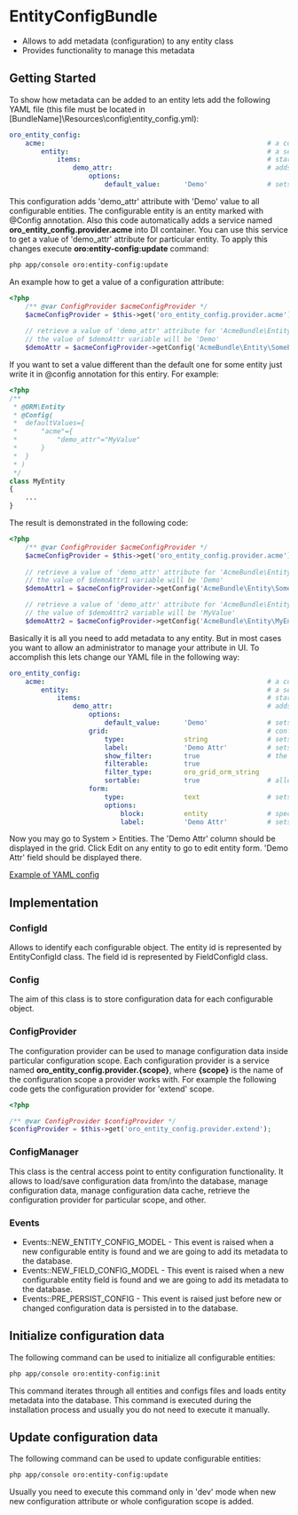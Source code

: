 EntityConfigBundle
==================
- Allows to add metadata (configuration) to any entity class
- Provides functionality to manage this metadata

Getting Started
---------------
To show how metadata can be added to an entity lets add the following YAML file (this file must be located in [BundleName]\Resources\config\entity_config.yml):
``` yaml
oro_entity_config:
    acme:                                                        # a configuration scope name
        entity:                                                  # a section describes en entity
            items:                                               # starts a description of entity attributes
                demo_attr:                                       # adds an attribute named 'demo_attr'
                    options:
                        default_value:      'Demo'               # sets the default value for 'demo_attr' attribute
```
This configuration adds 'demo_attr' attribute with 'Demo' value to all configurable entities. The configurable entity is an entity marked with @Config annotation. Also this code automatically adds a service named **oro_entity_config.provider.acme** into DI container. You can use this service to get a value of 'demo_attr' attribute for particular entity.
To apply this changes execute **oro:entity-config:update** command:
```bash
php app/console oro:entity-config:update
```
An example how to get a value of a configuration attribute:
``` php
<?php
    /** @var ConfigProvider $acmeConfigProvider */
    $acmeConfigProvider = $this->get('oro_entity_config.provider.acme');
    
    // retrieve a value of 'demo_attr' attribute for 'AcmeBundle\Entity\SomeEntity' entity
    // the value of $demoAttr variable will be 'Demo'
    $demoAttr = $acmeConfigProvider->getConfig('AcmeBundle\Entity\SomeEntity')->get('demo_attr');
```
If you want to set a value different than the default one for some entity just write it in @config annotation for this entiry. For example:
``` php
<?php
/**
 * @ORM\Entity
 * @Config(
 *  defaultValues={
 *      "acme"={
 *          "demo_attr"="MyValue"
 *      }
 *  }
 * )
 */
class MyEntity
{
    ...
}
```

The result is demonstrated in the following code:
``` php
<?php
    /** @var ConfigProvider $acmeConfigProvider */
    $acmeConfigProvider = $this->get('oro_entity_config.provider.acme');
    
    // retrieve a value of 'demo_attr' attribute for 'AcmeBundle\Entity\SomeEntity' entity
    // the value of $demoAttr1 variable will be 'Demo'
    $demoAttr1 = $acmeConfigProvider->getConfig('AcmeBundle\Entity\SomeEntity')->get('demo_attr');

    // retrieve a value of 'demo_attr' attribute for 'AcmeBundle\Entity\MyEntity' entity
    // the value of $demoAttr2 variable will be 'MyValue'
    $demoAttr2 = $acmeConfigProvider->getConfig('AcmeBundle\Entity\MyEntity')->get('demo_attr');
```
Basically it is all you need to add metadata to any entity. But in most cases you want to allow an administrator to manage your attribute in UI. To accomplish this lets change our YAML file in the following way:
``` yaml
oro_entity_config:
    acme:                                                        # a configuration scope name
        entity:                                                  # a section describes en entity
            items:                                               # starts a description of entity attributes
                demo_attr:                                       # adds an attribute named 'demo_attr'
                    options:
                        default_value:      'Demo'               # sets the default value for 'demo_attr' attribute
                    grid:                                        # configure a data grid to display 'demo_attr' attribute
                        type:               string               # sets the attribute type
                        label:              'Demo Attr'          # sets the data grid column name
                        show_filter:        true                 # the next three lines configure a filter for 'Demo Attr' column
                        filterable:         true 
                        filter_type:        oro_grid_orm_string
                        sortable:           true                 # allows an administrator to sort rows clicks on 'Demo Attr' column
                    form:
                        type:               text                 # sets the attribute type
                        options:
                            block:          entity               # specifies in which block on the form this attribute should be displayed
                            label:          'Demo Attr'          # sets the the label name
```
Now you may go to System > Entities. The 'Demo Attr' column should be displayed in the grid. Click Edit on any entity to go to edit entity form. 'Demo Attr' field should be displayed there.

[Example of YAML config](Resources/doc/configuration.md)

Implementation
--------------

### ConfigId
Allows to identify each configurable object. The entity id is represented by EntityConfigId class. The field id is represented by FieldConfigId class.

### Config
The aim of this class is to store configuration data for each configurable object.

### ConfigProvider
The configuration provider can be used to manage configuration data inside particular configuration scope. Each configuration provider is a service named **oro_entity_config.provider.{scope}**, where **{scope}** is the name of the configuration scope a provider works with.
For example the following code gets the configuration provider for 'extend' scope.
``` php
<?php

/** @var ConfigProvider $configProvider */
$configProvider = $this->get('oro_entity_config.provider.extend');
```

### ConfigManager
This class is the central access point to entity configuration functionality. It allows to load/save configuration data from/into the database, manage configuration data, manage configuration data cache, retrieve the configuration provider for particular scope, and other.

### Events
 - Events::NEW_ENTITY_CONFIG_MODEL - This event is raised when a new configurable entity is found and we are going to add its metadata to the database.
 - Events::NEW_FIELD_CONFIG_MODEL - This event is raised when a new configurable entity field is found and we are going to add its metadata to the database.
 - Events::PRE_PERSIST_CONFIG - This event is raised just before new or changed configuration data is persisted in to the database.

Initialize configuration data
-----------------------------
The following command can be used to initialize all configurable entities:
```bash
php app/console oro:entity-config:init
```
This command iterates through all entities and configs files and loads entity metadata into the database.
This command is executed during the installation process and usually you do not need to execute it manually.

Update configuration data
-------------------------
The following command can be used to update configurable entities:
```bash
php app/console oro:entity-config:update
```
Usually you need to execute this command only in 'dev' mode when new new configuration attribute or whole configuration scope is added.
